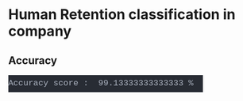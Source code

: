 # Human Retention classification in company

## Accuracy 

![alt text](https://github.com/YogithGT/DM_Employee-Working-or-Quit/blob/main/accuracy.png)
